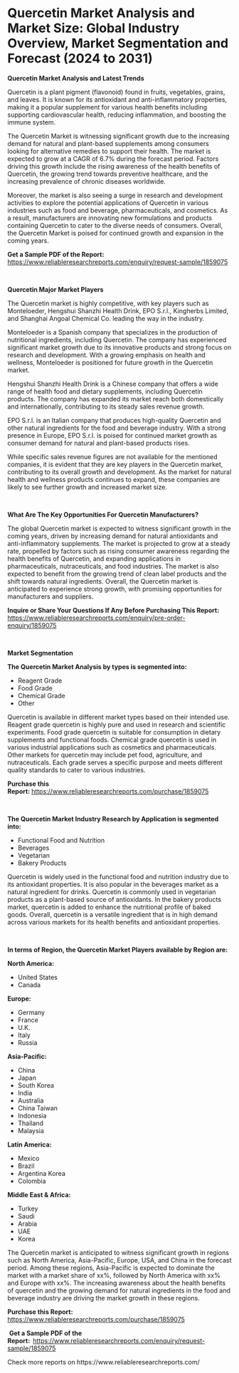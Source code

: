 <p><h1>Quercetin Market Analysis and Market Size: Global Industry Overview, Market Segmentation and Forecast (2024 to 2031)</h1></p><p><strong>Quercetin Market Analysis and Latest Trends</strong></p>
<p><p>Quercetin is a plant pigment (flavonoid) found in fruits, vegetables, grains, and leaves. It is known for its antioxidant and anti-inflammatory properties, making it a popular supplement for various health benefits including supporting cardiovascular health, reducing inflammation, and boosting the immune system.</p><p>The Quercetin Market is witnessing significant growth due to the increasing demand for natural and plant-based supplements among consumers looking for alternative remedies to support their health. The market is expected to grow at a CAGR of 6.7% during the forecast period. Factors driving this growth include the rising awareness of the health benefits of Quercetin, the growing trend towards preventive healthcare, and the increasing prevalence of chronic diseases worldwide.</p><p>Moreover, the market is also seeing a surge in research and development activities to explore the potential applications of Quercetin in various industries such as food and beverage, pharmaceuticals, and cosmetics. As a result, manufacturers are innovating new formulations and products containing Quercetin to cater to the diverse needs of consumers. Overall, the Quercetin Market is poised for continued growth and expansion in the coming years.</p></p>
<p><strong>Get a Sample PDF of the Report:&nbsp;</strong> <a href="https://www.reliableresearchreports.com/enquiry/request-sample/1859075">https://www.reliableresearchreports.com/enquiry/request-sample/1859075</a></p>
<p>&nbsp;</p>
<p><strong>Quercetin Major Market Players</strong></p>
<p><p>The Quercetin market is highly competitive, with key players such as Monteloeder, Hengshui Shanzhi Health Drink, EPO S.r.l., Kingherbs Limited, and Shanghai Angoal Chemical Co. leading the way in the industry.</p><p>Monteloeder is a Spanish company that specializes in the production of nutritional ingredients, including Quercetin. The company has experienced significant market growth due to its innovative products and strong focus on research and development. With a growing emphasis on health and wellness, Monteloeder is positioned for future growth in the Quercetin market.</p><p>Hengshui Shanzhi Health Drink is a Chinese company that offers a wide range of health food and dietary supplements, including Quercetin products. The company has expanded its market reach both domestically and internationally, contributing to its steady sales revenue growth.</p><p>EPO S.r.l. is an Italian company that produces high-quality Quercetin and other natural ingredients for the food and beverage industry. With a strong presence in Europe, EPO S.r.l. is poised for continued market growth as consumer demand for natural and plant-based products rises.</p><p>While specific sales revenue figures are not available for the mentioned companies, it is evident that they are key players in the Quercetin market, contributing to its overall growth and development. As the market for natural health and wellness products continues to expand, these companies are likely to see further growth and increased market size.</p></p>
<p>&nbsp;</p>
<p><strong>What Are The Key Opportunities For Quercetin Manufacturers?</strong></p>
<p><p>The global Quercetin market is expected to witness significant growth in the coming years, driven by increasing demand for natural antioxidants and anti-inflammatory supplements. The market is projected to grow at a steady rate, propelled by factors such as rising consumer awareness regarding the health benefits of Quercetin, and expanding applications in pharmaceuticals, nutraceuticals, and food industries. The market is also expected to benefit from the growing trend of clean label products and the shift towards natural ingredients. Overall, the Quercetin market is anticipated to experience strong growth, with promising opportunities for manufacturers and suppliers.</p></p>
<p><strong>Inquire or Share Your Questions If Any Before Purchasing This Report:</strong> <a href="https://www.reliableresearchreports.com/enquiry/pre-order-enquiry/1859075">https://www.reliableresearchreports.com/enquiry/pre-order-enquiry/1859075</a></p>
<p>&nbsp;</p>
<p><strong>Market Segmentation</strong></p>
<p><strong>The Quercetin Market Analysis by types is segmented into:</strong></p>
<p><ul><li>Reagent Grade</li><li>Food Grade</li><li>Chemical Grade</li><li>Other</li></ul></p>
<p><p>Quercetin is available in different market types based on their intended use. Reagent grade quercetin is highly pure and used in research and scientific experiments. Food grade quercetin is suitable for consumption in dietary supplements and functional foods. Chemical grade quercetin is used in various industrial applications such as cosmetics and pharmaceuticals. Other markets for quercetin may include pet food, agriculture, and nutraceuticals. Each grade serves a specific purpose and meets different quality standards to cater to various industries.</p></p>
<p><strong>Purchase this Report:&nbsp;</strong><a href="https://www.reliableresearchreports.com/purchase/1859075">https://www.reliableresearchreports.com/purchase/1859075</a></p>
<p>&nbsp;</p>
<p><strong>The Quercetin Market Industry Research by Application is segmented into:</strong></p>
<p><ul><li>Functional Food and Nutrition</li><li>Beverages</li><li>Vegetarian</li><li>Bakery Products</li></ul></p>
<p><p>Quercetin is widely used in the functional food and nutrition industry due to its antioxidant properties. It is also popular in the beverages market as a natural ingredient for drinks. Quercetin is commonly used in vegetarian products as a plant-based source of antioxidants. In the bakery products market, quercetin is added to enhance the nutritional profile of baked goods. Overall, quercetin is a versatile ingredient that is in high demand across various markets for its health benefits and antioxidant properties.</p></p>
<p>&nbsp;</p>
<p><strong>In terms of Region, the Quercetin Market Players available by Region are:</strong></p>
<p>
    <p> <strong> North America: </strong>
        <ul>
            <li>United States</li>
            <li>Canada</li>
        </ul>
        </p> 
    <p> <strong> Europe: </strong>
        <ul>
            <li>Germany</li>
            <li>France</li>
            <li>U.K.</li>
            <li>Italy</li>
            <li>Russia</li>
        </ul>
        </p> 
    <p> <strong> Asia-Pacific: </strong>
        <ul>
            <li>China</li>
            <li>Japan</li>
            <li>South Korea</li>
            <li>India</li>
            <li>Australia</li>
            <li>China Taiwan</li>
            <li>Indonesia</li>
            <li>Thailand</li>
            <li>Malaysia</li>
        </ul>
        </p> 
    <p> <strong> Latin America: </strong>
        <ul>
            <li>Mexico</li>
            <li>Brazil</li>
            <li>Argentina Korea</li>
            <li>Colombia</li>
        </ul>
        </p> 
    <p> <strong> Middle East & Africa: </strong>
        <ul>
            <li>Turkey</li>
            <li>Saudi</li>
            <li>Arabia</li>
            <li>UAE</li>
            <li>Korea</li>
        </ul>
    </p>
    </p>
<p><p>The Quercetin market is anticipated to witness significant growth in regions such as North America, Asia-Pacific, Europe, USA, and China in the forecast period. Among these regions, Asia-Pacific is expected to dominate the market with a market share of xx%, followed by North America with xx% and Europe with xx%. The increasing awareness about the health benefits of quercetin and the growing demand for natural ingredients in the food and beverage industry are driving the market growth in these regions.</p></p>
<p><strong>Purchase this Report: </strong><a href="https://www.reliableresearchreports.com/purchase/1859075">https://www.reliableresearchreports.com/purchase/1859075</a></p>
<p>&nbsp;<strong>Get a Sample PDF of the Report:&nbsp;&nbsp;</strong><a href="https://www.reliableresearchreports.com/enquiry/request-sample/1859075">https://www.reliableresearchreports.com/enquiry/request-sample/1859075</a></p>
<p><strong></strong></p>
<p>Check more reports on https://www.reliableresearchreports.com/</p>